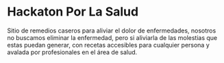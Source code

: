 # Hackaton Por La Salud
Sitio de remedios caseros para aliviar el dolor de enfermedades, nosotros no buscamos eliminar la enfermedad, pero si aliviarla de las molestias que estas puedan generar, con recetas accesibles para cualquier persona y avalada por profesionales en el área de salud.
